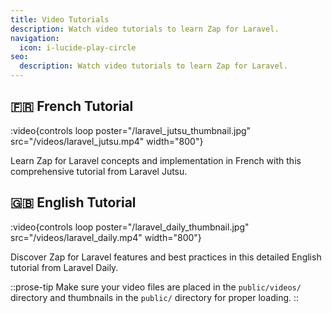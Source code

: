 ```yaml
---
title: Video Tutorials
description: Watch video tutorials to learn Zap for Laravel.
navigation:
  icon: i-lucide-play-circle
seo:
  description: Watch video tutorials to learn Zap for Laravel.
---
```


## **🇫🇷 French Tutorial**

:video{controls loop poster="/laravel_jutsu_thumbnail.jpg" src="/videos/laravel_jutsu.mp4" width="800"}

Learn Zap for Laravel concepts and implementation in French with this comprehensive tutorial from Laravel Jutsu.

## **🇬🇧 English Tutorial**

:video{controls loop poster="/laravel_daily_thumbnail.jpg" src="/videos/laravel_daily.mp4" width="800"}

Discover Zap for Laravel features and best practices in this detailed English tutorial from Laravel Daily.

::prose-tip
Make sure your video files are placed in the `public/videos/` directory and thumbnails in the `public/` directory for proper loading.
::
